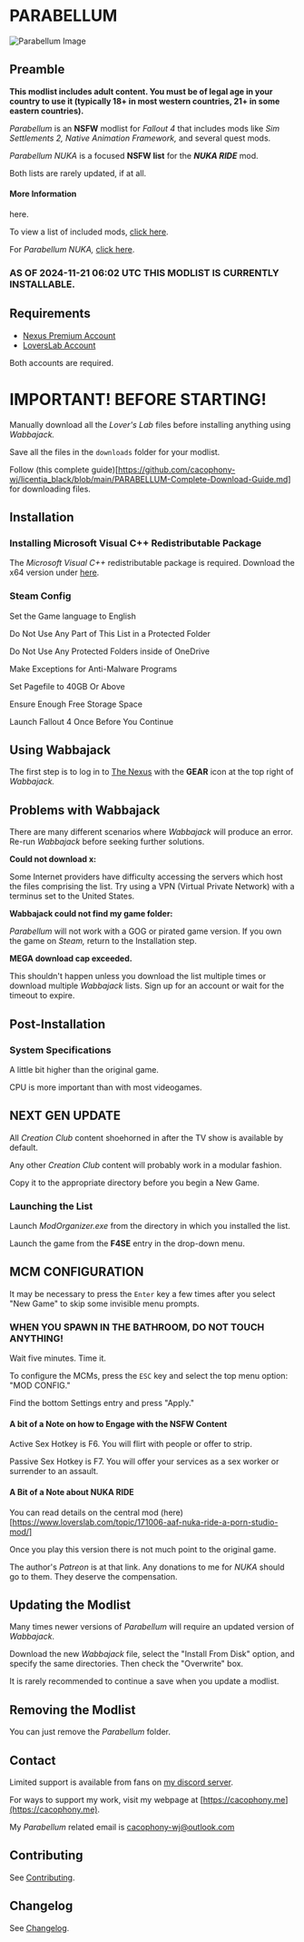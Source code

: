 # PARABELLUM

![Parabellum Image](images/OIG1.png)

## Preamble

**This modlist includes adult content. You must be of legal age in your country to use it (typically 18+ in most western countries, 21+ in some eastern countries).**

_Parabellum_ is an **NSFW** modlist for _Fallout 4_ that includes mods like _Sim Settlements 2, Native Animation Framework,_ and several quest mods.

_Parabellum NUKA_ is a focused **NSFW list** for the **_NUKA RIDE_** mod.

Both lists are rarely updated, if at all.

#### More Information



here.

To view a list of included mods, [click here](https://loadorderlibrary.com/lists/parabellum-1).

For _Parabellum NUKA,_ [click here](https://loadorderlibrary.com/lists/parabellum-nuka).

### AS OF 2024-11-21 06:02 UTC THIS MODLIST IS CURRENTLY INSTALLABLE.

## Requirements

- [Nexus Premium Account](https://forums.nexusmods.com/index.php?/store/category/1-premium-membership/)
- [LoversLab Account](https://www.loverslab.com/)

Both accounts are required.

# IMPORTANT! BEFORE STARTING!

Manually download all the _Lover's Lab_ files before installing anything using _Wabbajack._

Save all the files in the `downloads` folder for your modlist.

Follow (this complete guide)[https://github.com/cacophony-wj/licentia_black/blob/main/PARABELLUM-Complete-Download-Guide.md] for downloading files.

## Installation

###  Installing Microsoft Visual C++ Redistributable Package

The _Microsoft Visual C++_ redistributable package is required. Download the x64 version under [here](https://aka.ms/vs/17/release/vc_redist.x64.exe).

###  Steam Config

Set the Game language to English

Do Not Use Any Part of This List in a Protected Folder

Do Not Use Any Protected Folders inside of OneDrive

Make Exceptions for Anti-Malware Programs

Set Pagefile to 40GB Or Above

Ensure Enough Free Storage Space

Launch Fallout 4 Once Before You Continue
 
##  Using Wabbajack

The first step is to log in to [The Nexus](https://www.nexusmods.com) with the **GEAR** icon at the top right of _Wabbajack._

##  Problems with Wabbajack

There are many different scenarios where _Wabbajack_ will produce an error. Re-run _Wabbajack_ before seeking further solutions.

**Could not download x:**

Some Internet providers have difficulty accessing the servers which host the files comprising the list. Try using a VPN (Virtual Private Network) with a terminus set to the United States. 

**Wabbajack could not find my game folder:**

_Parabellum_ will not work with a GOG or pirated game version. If you own the game on _Steam,_ return to the Installation step. 

**MEGA download cap exceeded.**

This shouldn't happen unless you download the list multiple times or download multiple _Wabbajack_ lists. Sign up for an account or wait for the timeout to expire.

## Post-Installation

### System Specifications

A little bit higher than the original game.

CPU is more important than with most videogames.

## NEXT GEN UPDATE

All _Creation Club_ content shoehorned in after the TV show is available by default.

Any other _Creation Club_ content will probably work in a modular fashion.

Copy it to the appropriate directory before you begin a New Game.

### Launching the List

Launch _ModOrganizer.exe_ from the directory in which you installed the list.

 Launch the game from the **F4SE** entry in the drop-down menu.

## MCM CONFIGURATION

It may be necessary to press the `Enter` key a few times after you select "New Game" to skip some invisible menu prompts. 

### WHEN YOU SPAWN IN THE BATHROOM, DO NOT TOUCH ANYTHING!

Wait five minutes. Time it.

To configure the MCMs, press the `ESC` key and select the top menu option: "MOD CONFIG."

Find the bottom Settings entry and press "Apply."

#### A bit of a Note on how to Engage with the NSFW Content

Active Sex Hotkey is F6. You will flirt with people or offer to strip.

Passive Sex Hotkey is F7. You will offer your services as a sex worker or surrender to an assault.

#### A Bit of a Note about NUKA RIDE

You can read details on the central mod (here)[https://www.loverslab.com/topic/171006-aaf-nuka-ride-a-porn-studio-mod/]

Once you play this version there is not much point to the original game.

The author's _Patreon_ is at that link. Any donations to me for _NUKA_ should go to them. They deserve the compensation.

## Updating the Modlist

Many times newer versions of _Parabellum_ will require an updated version of _Wabbajack_. 

Download the new _Wabbajack_ file, select the "Install From Disk" option, and specify the same directories. Then check the "Overwrite" box. 

It is rarely recommended to continue a save when you update a modlist.

## Removing the Modlist

You can just remove the _Parabellum_ folder. 

## Contact

Limited support is available from fans on [my discord server](https://discord.gg/jolly-coop).

For ways to support my work, visit my webpage at [https://cacophony.me](https://cacophony.me).

My _Parabellum_ related email is cacophony-wj@outlook.com

## Contributing

See [Contributing](CONTRIBUTING.md).

## Changelog

See [Changelog](CHANGELOG.md).
